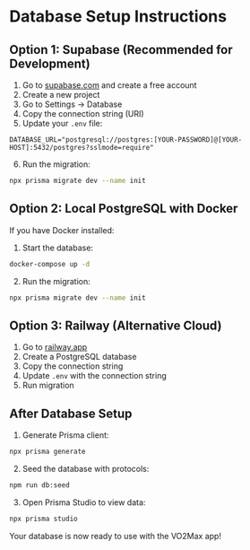 # Database Setup Instructions

## Option 1: Supabase (Recommended for Development)

1. Go to [supabase.com](https://supabase.com) and create a free account
2. Create a new project
3. Go to Settings → Database
4. Copy the connection string (URI)
5. Update your `.env` file:

```env
DATABASE_URL="postgresql://postgres:[YOUR-PASSWORD]@[YOUR-HOST]:5432/postgres?sslmode=require"
```

6. Run the migration:

```bash
npx prisma migrate dev --name init
```

## Option 2: Local PostgreSQL with Docker

If you have Docker installed:

1. Start the database:

```bash
docker-compose up -d
```

2. Run the migration:

```bash
npx prisma migrate dev --name init
```

## Option 3: Railway (Alternative Cloud)

1. Go to [railway.app](https://railway.app)
2. Create a PostgreSQL database
3. Copy the connection string
4. Update `.env` with the connection string
5. Run migration

## After Database Setup

1. Generate Prisma client:

```bash
npx prisma generate
```

2. Seed the database with protocols:

```bash
npm run db:seed
```

3. Open Prisma Studio to view data:

```bash
npx prisma studio
```

Your database is now ready to use with the VO2Max app!
